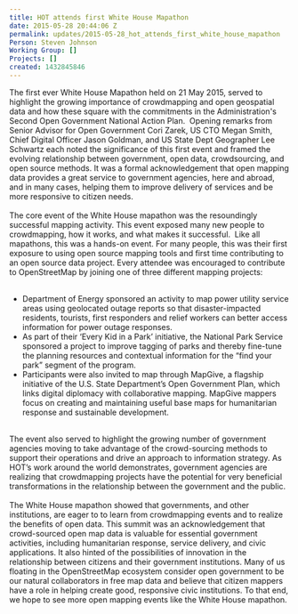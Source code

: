 ```yaml
---
title: HOT attends first White House Mapathon
date: 2015-05-28 20:44:06 Z
permalink: updates/2015-05-28_hot_attends_first_white_house_mapathon
Person: Steven Johnson
Working Group: []
Projects: []
created: 1432845846
---
```


<p>The first ever White House Mapathon held on 21 May 2015, served to highlight the growing importance of crowdmapping and open geospatial data and how these square with the commitments in the Administration's Second Open Government National Action Plan.&nbsp; Opening remarks from Senior Advisor for Open Government Cori Zarek, US CTO Megan Smith, Chief Digital Officer Jason Goldman, and US State Dept Geographer Lee Schwartz each noted the significance of this first event and framed the evolving relationship between government, open data, crowdsourcing, and open source methods. It was a formal acknowledgement that open mapping data provides a great service to government agencies, here and abroad, and in many cases, helping them to improve delivery of services and be more responsive to citizen needs.<br><br>The core event of the White House mapathon was the resoundingly successful mapping activity. This event exposed many new people to crowdmapping, how it works, and what makes it successful.&nbsp; Like all mapathons, this was a hands-on event. For many people, this was their first exposure to using open source mapping tools and first time contributing to an open source data project. Every attendee was encouraged to contribute to OpenStreetMap by joining one of three different mapping projects: <br><br></p><ul><li>Department of Energy sponsored an activity to map power utility service areas using geolocated outage reports so that disaster-impacted residents, tourists, first responders and relief workers can better access information for power outage responses.</li><li>As part of their ‘Every Kid in a Park’ initiative, the National Park Service sponsored a project to improve tagging of parks and thereby fine-tune the planning resources and contextual information for the “find your park” segment of the program.</li><li>Participants were also invited to map through MapGive, a flagship initiative of the U.S. State Department’s Open Government Plan, which links digital diplomacy with collaborative mapping. MapGive mappers focus on creating and maintaining useful base maps for humanitarian response and sustainable development.</li></ul><p><br>The event also served to highlight the growing number of government agencies moving to take advantage of the crowd-sourcing methods to support their operations and drive an approach to information strategy. As HOT’s work around the world demonstrates, government agencies are realizing that crowdmapping projects have the potential for very beneficial transformations in the relationship between the government and the public. <br><br>The White House mapathon showed that governments, and other institutions, are eager to to learn from crowdmapping events and to realize the benefits of open data. This summit was an acknowledgement that crowd-sourced open map data is valuable for essential government activities, including humanitarian response, service delivery, and civic applications. It also hinted of the possibilities of innovation in the relationship between citizens and their government institutions. Many of us floating in the OpenStreetMap ecosystem consider open government to be our natural collaborators in free map data and believe that citizen mappers have a role in helping create good, responsive civic institutions. To that end, we hope to see more open mapping events like the White House mapathon.</p>
